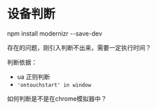 # 设备判断

npm install modernizr --save-dev

存在的问题，刚引入判断不出来，需要一定执行时间？

判断依据：
  * ua 正则判断
  * `'ontouchstart' in window`

如何判断是不是在chrome模拟器中？

